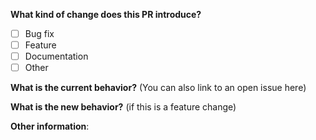 **What kind of change does this PR introduce?**

- [ ] Bug fix
- [ ] Feature
- [ ] Documentation
- [ ] Other

**What is the current behavior?** (You can also link to an open issue here)

**What is the new behavior?** (if this is a feature change)

**Other information**:
